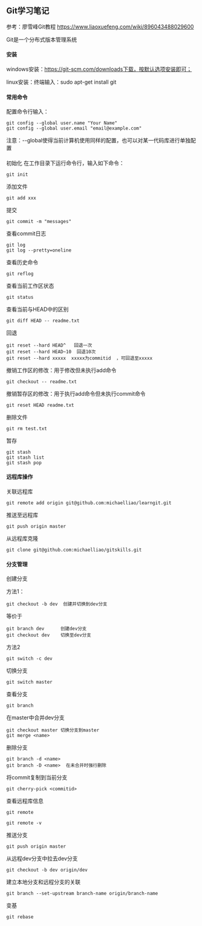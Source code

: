 

## Git学习笔记

参考：廖雪峰Git教程 https://www.liaoxuefeng.com/wiki/896043488029600

Git是一个分布式版本管理系统

#### 安装

windows安装：https://git-scm.com/downloads下载，按默认选项安装即可；

linux安装：终端输入：sudo apt-get install git







#### 常用命令

配置命令行输入：

```
git config --global user.name "Your Name"
git config --global user.email "email@example.com"
```

注意：--global使得当前计算机使用同样的配置，也可以对某一代码库进行单独配置

#### 

初始化  在工作目录下运行命令行，输入如下命令：

```
git init
```

添加文件

```
git add xxx   
```

提交

```
git commit -m "messages"
```

查看commit日志

```
git log 
git log --pretty=oneline
```

查看历史命令

```
git reflog
```

查看当前工作区状态

```
git status
```

查看当前与HEAD中的区别

```
git diff HEAD -- readme.txt
```

回退

```
git reset --hard HEAD^   回退一次
git reset --hard HEAD~10  回退10次
git reset --hard xxxxx  xxxxx为commitid  ，可回退至xxxxx
```

撤销工作区的修改：用于修改但未执行add命令

```
git checkout -- readme.txt
```

撤销暂存区的修改：用于执行add命令但未执行commit命令

```
git reset HEAD readme.txt
```

删除文件

```
git rm test.txt
```

暂存

```
git stash
git stash list
git stash pop
```

#### 远程库操作

关联远程库

```
git remote add origin git@github.com:michaelliao/learngit.git
```

推送至远程库

```
git push origin master
```

从远程库克隆

```
git clone git@github.com:michaelliao/gitskills.git
```



#### 分支管理

创建分支

方法1：

```
git checkout -b dev  创建并切换到dev分支
```

等价于

```
git branch dev     	创建dev分支
git checkout dev	切换至dev分支
```

方法2

```
git switch -c dev
```





切换分支

```
git switch master
```

查看分支

```
git branch
```

在master中合并dev分支

```
git checkout master 切换分支到master
git merge <name>
```

删除分支

```
git branch -d <name>
git branch -D <name>  在未合并时强行删除
```



将commit复制到当前分支

```
git cherry-pick <commitid>
```



查看远程库信息

```
git remote
```

```
git remote -v
```

推送分支

```
git push origin master
```

从远程dev分支中拉去dev分支

```
git checkout -b dev origin/dev
```

建立本地分支和远程分支的关联

```
git branch --set-upstream branch-name origin/branch-name
```

变基

```
git rebase
```